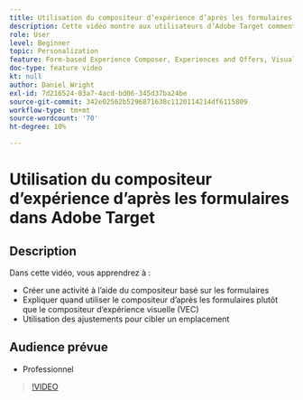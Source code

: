 ```yaml
---
title: Utilisation du compositeur d’expérience d’après les formulaires
description: Cette vidéo montre aux utilisateurs d’Adobe Target comment et à quel moment utiliser le compositeur d’expérience d’après les formulaires.
role: User
level: Beginner
topic: Personalization
feature: Form-based Experience Composer, Experiences and Offers, Visual Experience Composer (VEC)
doc-type: feature video
kt: null
author: Daniel Wright
exl-id: 7d216524-03a7-4acd-bd06-345d37ba24be
source-git-commit: 342e02562b5296871638c1120114214df6115809
workflow-type: tm+mt
source-wordcount: '70'
ht-degree: 10%

---
```


# Utilisation du compositeur d’expérience d’après les formulaires dans Adobe Target

## Description

Dans cette vidéo, vous apprendrez à :

* Créer une activité à l’aide du compositeur basé sur les formulaires
* Expliquer quand utiliser le compositeur d’après les formulaires plutôt que le compositeur d’expérience visuelle (VEC)
* Utilisation des ajustements pour cibler un emplacement

## Audience prévue

* Professionnel

>[!VIDEO](https://video.tv.adobe.com/v/17390/?quality=12)
